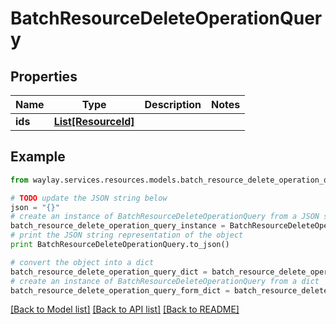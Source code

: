# BatchResourceDeleteOperationQuery


## Properties

Name | Type | Description | Notes
------------ | ------------- | ------------- | -------------
**ids** | [**List[ResourceId]**](ResourceId.md) |  | 

## Example

```python
from waylay.services.resources.models.batch_resource_delete_operation_query import BatchResourceDeleteOperationQuery

# TODO update the JSON string below
json = "{}"
# create an instance of BatchResourceDeleteOperationQuery from a JSON string
batch_resource_delete_operation_query_instance = BatchResourceDeleteOperationQuery.from_json(json)
# print the JSON string representation of the object
print BatchResourceDeleteOperationQuery.to_json()

# convert the object into a dict
batch_resource_delete_operation_query_dict = batch_resource_delete_operation_query_instance.to_dict()
# create an instance of BatchResourceDeleteOperationQuery from a dict
batch_resource_delete_operation_query_form_dict = batch_resource_delete_operation_query.from_dict(batch_resource_delete_operation_query_dict)
```
[[Back to Model list]](../README.md#documentation-for-models) [[Back to API list]](../README.md#documentation-for-api-endpoints) [[Back to README]](../README.md)


